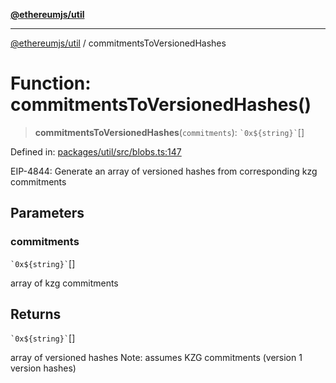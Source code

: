 [**@ethereumjs/util**](../README.md)

***

[@ethereumjs/util](../README.md) / commitmentsToVersionedHashes

# Function: commitmentsToVersionedHashes()

> **commitmentsToVersionedHashes**(`commitments`): `` `0x${string}` ``[]

Defined in: [packages/util/src/blobs.ts:147](https://github.com/ethereumjs/ethereumjs-monorepo/blob/master/packages/util/src/blobs.ts#L147)

EIP-4844: Generate an array of versioned hashes from corresponding kzg commitments

## Parameters

### commitments

`` `0x${string}` ``[]

array of kzg commitments

## Returns

`` `0x${string}` ``[]

array of versioned hashes
Note: assumes KZG commitments (version 1 version hashes)
